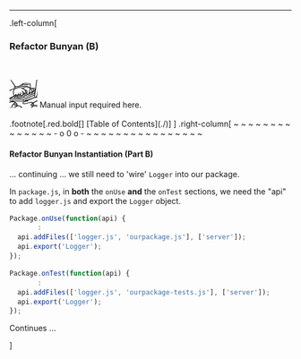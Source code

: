 ---
.left-column[
  ### Refactor Bunyan (B)
  <br />
  <br />
  <div class="manual_input_reqd">
  <img src="./fragments/typer.gif" />
  Manual input required here.
  </div>
  <br />
.footnote[.red.bold[] [Table of Contents](./)] 
<!-- H -->]
.right-column[
~ ~ ~ ~ ~ ~ ~ ~ ~ ~ ~ ~ ~ ~ - o 0 o - ~ ~ ~ ~ ~ ~ ~ ~ ~ ~ ~ ~ ~ ~ ~ ~

#### Refactor Bunyan Instantiation (Part B)

... continuing ... we still need to 'wire' ```Logger``` into our package.

In ```package.js```, in **both** the ```onUse``` **and** the ```onTest``` sections, we need the "api" to add ```logger.js``` and export the ```Logger``` object.
```javascript
Package.onUse(function(api) {
       :
  api.addFiles(['logger.js', 'ourpackage.js'], ['server']);
  api.export('Logger');
});
``` 
```javascript
Package.onTest(function(api) {
       :
  api.addFiles(['logger.js', 'ourpackage-tests.js'], ['server']);
  api.export('Logger');
});
```
Continues ...
<!-- B -->]
